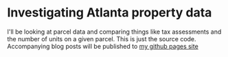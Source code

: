 # Investigating Atlanta property data
I'll be looking at parcel data and comparing things like tax assessments and the number of units on a given parcel. This is just the source code. 
Accompanying blog posts will be published to [my github pages site](https://isabelsrepo.github.io)
